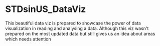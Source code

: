 # STDsinUS_DataViz

This beautiful data viz is prepared to showcase the power of data visualization in reading and analysing a data. 
Although this viz wasn't prepared on the most updated data but still gives us an idea about areas which needs attention
